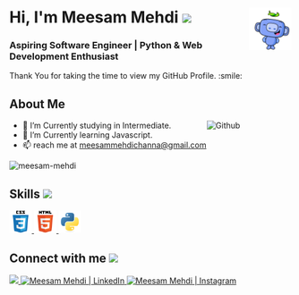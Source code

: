 <h1 align="left">Hi, I'm Meesam Mehdi <img src="https://raw.githubusercontent.com/MartinHeinz/MartinHeinz/master/wave.gif" width=50px>

  <img width="15%" align="right" alt="Github" src="https://github.com/avinIndrasoma/avinIndrasoma/blob/main/749044136589393960.gif" />
  
  </h1>
  
<h3 align="left">Aspiring Software Engineer | Python & Web Development Enthusiast</h3>

<div size='1px'> Thank You for taking the time to view my GitHub Profile. :smile:</div>

<h2>About Me</h2>

<img width="30%" align="right" alt="Github" src="https://raw.githubusercontent.com/onimur/.github/master/.resources/git-header.svg" />

- 🔭 I’m Currently studying in Intermediate.
- 🌱 I’m Currently learning Javascript.
- 📫 reach me at <a href="meesammehdichanna@gmail.com">meesammehdichanna@gmail.com</a>

<p align="left"> <img src="https://komarev.com/ghpvc/?username=meesam-mehdi&label=Profile%20views&color=0e75b6&style=flat" alt="meesam-mehdi" /> </p>

<h2> Skills <img src = "https://media2.giphy.com/media/QssGEmpkyEOhBCb7e1/giphy.gif?cid=ecf05e47a0n3gi1bfqntqmob8g9aid1oyj2wr3ds3mg700bl&rid=giphy.gif" width = 20px> </h2>
    <p align="left">
        <a href="https://www.w3schools.com/css/" target="_blank" rel="noreferrer"> <img src="https://raw.githubusercontent.com/devicons/devicon/master/icons/css3/css3-original-wordmark.svg" alt="css3" width="40" height="40"/> </a>
        <a href="https://www.w3.org/html/" target="_blank" rel="noreferrer"> <img src="https://raw.githubusercontent.com/devicons/devicon/master/icons/html5/html5-original-wordmark.svg" alt="html5" width="40" height="40"/> </a>
        <a href="https://www.python.org" target="_blank" rel="noreferrer"> <img src="https://raw.githubusercontent.com/devicons/devicon/master/icons/python/python-original.svg" alt="python" width="40" height="40"/> </a>
    </p>

<h2> Connect with me <img src='https://raw.githubusercontent.com/ShahriarShafin/ShahriarShafin/main/Assets/handshake.gif' width="50px"> </h2>
    <a href="https://meesammehdi.netlify.app" target="_blank">
        <img height="45" src="https://user-images.githubusercontent.com/60597290/173854214-c646c175-420c-40a6-b994-25acf90dcac4.png" />
    </a>  
    <a href="https://www.linkedin.com/in/meesammehdi/" target="_blank">
      <img height="45" alt="Meesam Mehdi | LinkedIn"  src="https://user-images.githubusercontent.com/60597290/173852531-4343e250-e3cb-4bdb-b84f-50695c64aa12.png"/>
    </a> 
    <a href="https://www.instagram.com/meesam_mehdi/" target="_blank">
      <img height="45" alt="Meesam Mehdi | Instagram"  src="https://user-images.githubusercontent.com/60597290/173852523-c34e15e4-dc3b-4c2a-a5a4-d460b96e4151.png" />
    </a>
